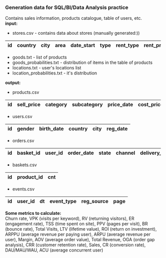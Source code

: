 ### Generation data for SQL/BI/Data Analysis practice  
Contains sales information, products catalogue, table of users, etc.  
**input:**  
* stores.csv - contains data about stores (manually generated:))  

id | country | city | area | date_start | type | rent_type | rent_price | rent_price_date
---|---|---|---|---|---|---|---|---  

* goods.txt -  list of products  
* goods_probabilities.txt - distribution of items in the table of products  
* locations.txt - user's locations list  
* location_probabilities.txt - it's distribution  
  
**output:**  
* products.csv  

id | sell_price | category | subcategory | price_date | cost_price  
---|---|---|---|---|---  

* users.csv  

id | gender | birth_date | country | city | reg_date  
---|---|---|---|---|---  

* orders.csv  

id | basket_id | user_id | order_date | state | channel | delivery_type | store_id  
---|---|---|---|---|---|---|---  

* baskets.csv  

id | product_id | cnt  
---|---|---  

* events.csv  

id | user_id | dt | event_type | reg_source | page  
---|---|---|---|---|---  

**Some metrics to calculate:**  
Churn rate, VPK (visits per keyword), RV (returning visitors), ER (engagement rate), TSS (time spent on site), PPV (pages per visit), BR (bounce rate), Total Visits, LTV (lifetime value), ROI (return on investment), ARPPU (average revenue per paying user), ARPU (average revenue per user), Margin, AOV (average order value), Total Revenue, OGA (order gap analysis), CRR (customer retention rate), Sales, CR (conversion rate), DAU/MAU/WAU, ACU (average concurrent user)